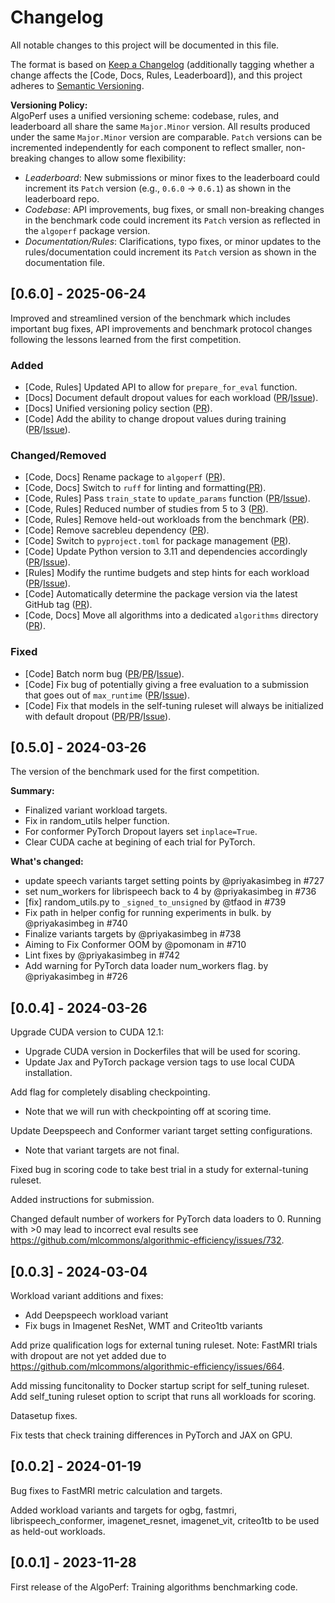 # Changelog

All notable changes to this project will be documented in this file.

The format is based on [Keep a Changelog](https://keepachangelog.com/en/1.0.0/) (additionally tagging whether a change affects the [Code, Docs, Rules, Leaderboard]),
and this project adheres to [Semantic Versioning](https://semver.org/spec/v2.0.0.html).

**Versioning Policy:**  
AlgoPerf uses a unified versioning scheme: codebase, rules, and leaderboard all share the same `Major.Minor` version. All results produced under the same `Major.Minor` version are comparable. `Patch` versions can be incremented independently for each component to reflect smaller, non-breaking changes to allow some flexibility:

- _Leaderboard_: New submissions or minor fixes to the leaderboard could increment its `Patch` version (e.g., `0.6.0` -> `0.6.1`) as shown in the leaderboard repo.
- _Codebase_: API improvements, bug fixes, or small non-breaking changes in the benchmark code could increment its `Patch` version as reflected in the `algoperf` package version.
- _Documentation/Rules_: Clarifications, typo fixes, or minor updates to the rules/documentation could increment its `Patch` version as shown in the documentation file.

## [0.6.0] - 2025-06-24

Improved and streamlined version of the benchmark which includes important bug fixes, API improvements and benchmark protocol changes following the lessons learned from the first competition.

### Added

- [Code, Rules] Updated API to allow for `prepare_for_eval` function.
- [Docs] Document default dropout values for each workload ([PR](https://github.com/mlcommons/algorithmic-efficiency/pull/806)/[Issue](https://github.com/mlcommons/algorithmic-efficiency/issues/786)).
- [Docs] Unified versioning policy section ([PR](https://github.com/mlcommons/algorithmic-efficiency/pull/876)).
- [Code] Add the ability to change dropout values during training ([PR](https://github.com/mlcommons/algorithmic-efficiency/pull/875)/[Issue](https://github.com/mlcommons/algorithmic-efficiency/issues/753)).

### Changed/Removed

- [Code, Docs] Rename package to `algoperf` ([PR](https://github.com/mlcommons/algorithmic-efficiency/pull/833)).
- [Code, Docs] Switch to `ruff` for linting and formatting([PR](https://github.com/mlcommons/algorithmic-efficiency/pull/874)).
- [Code, Rules] Pass `train_state` to `update_params` function ([PR](https://github.com/mlcommons/algorithmic-efficiency/pull/790)/[Issue](https://github.com/mlcommons/algorithmic-efficiency/issues/785)).
- [Code, Rules] Reduced number of studies from 5 to 3 ([PR](https://github.com/mlcommons/algorithmic-efficiency/pull/876)).
- [Code, Rules] Remove held-out workloads from the benchmark ([PR](https://github.com/mlcommons/algorithmic-efficiency/pull/876)).
- [Code] Remove sacrebleu dependency ([PR](https://github.com/mlcommons/algorithmic-efficiency/pull/828)).
- [Code] Switch to `pyproject.toml` for package management ([PR](https://github.com/mlcommons/algorithmic-efficiency/pull/830)).
- [Code] Update Python version to 3.11 and dependencies accordingly ([PR](https://github.com/mlcommons/algorithmic-efficiency/pull/811)/[Issue](https://github.com/mlcommons/algorithmic-efficiency/issues/805)).
- [Rules] Modify the runtime budgets and step hints for each workload ([PR](https://github.com/mlcommons/algorithmic-efficiency/pull/838)/[Issue](https://github.com/mlcommons/algorithmic-efficiency/issues/836)).
- [Code] Automatically determine the package version via the latest GitHub tag ([PR](https://github.com/mlcommons/algorithmic-efficiency/pull/831)).
- [Code, Docs] Move all algorithms into a dedicated `algorithms` directory ([PR](https://github.com/mlcommons/algorithmic-efficiency/pull/876)).

### Fixed

- [Code] Batch norm bug ([PR](https://github.com/mlcommons/algorithmic-efficiency/pull/783)/[PR](https://github.com/mlcommons/algorithmic-efficiency/pull/798)/[Issue](https://github.com/mlcommons/algorithmic-efficiency/issues/767)).
- [Code] Fix bug of potentially giving a free evaluation to a submission that goes out of `max_runtime` ([PR](https://github.com/mlcommons/algorithmic-efficiency/pull/789)/[Issue](https://github.com/mlcommons/algorithmic-efficiency/issues/719#issuecomment-2328797610)).
- [Code] Fix that models in the self-tuning ruleset will always be initialized with default dropout ([PR](https://github.com/mlcommons/algorithmic-efficiency/pull/873)/[PR](https://github.com/mlcommons/algorithmic-efficiency/pull/875)/[Issue](https://github.com/mlcommons/algorithmic-efficiency/issues/753)).

## [0.5.0] - 2024-03-26

The version of the benchmark used for the first competition.

**Summary:**

- Finalized variant workload targets.
- Fix in random_utils helper function.
- For conformer PyTorch Dropout layers set `inplace=True`.
- Clear CUDA cache at begining of each trial for PyTorch.

**What's changed:**

- update speech variants target setting points by @priyakasimbeg in #727
- set num_workers for librispeech back to 4 by @priyakasimbeg in #736
- [fix] random_utils.py to `_signed_to_unsigned` by @tfaod in #739
- Fix path in helper config for running experiments in bulk. by @priyakasimbeg in #740
- Finalize variants targets by @priyakasimbeg in #738
- Aiming to Fix Conformer OOM by @pomonam in #710
- Lint fixes by @priyakasimbeg in #742
- Add warning for PyTorch data loader num_workers flag. by @priyakasimbeg in #726

## [0.0.4] - 2024-03-26

Upgrade CUDA version to CUDA 12.1:

- Upgrade CUDA version in Dockerfiles that will be used for scoring.
- Update Jax and PyTorch package version tags to use local CUDA installation.

Add flag for completely disabling checkpointing.

- Note that we will run with checkpointing off at scoring time.

Update Deepspeech and Conformer variant target setting configurations.

- Note that variant targets are not final.

Fixed bug in scoring code to take best trial in a study for external-tuning ruleset.

Added instructions for submission.

Changed default number of workers for PyTorch data loaders to 0. Running with >0 may lead to incorrect eval results see <https://github.com/mlcommons/algorithmic-efficiency/issues/732>.

## [0.0.3] - 2024-03-04

Workload variant additions and fixes:

- Add Deepspeech workload variant
- Fix bugs in Imagenet ResNet, WMT and Criteo1tb variants

Add prize qualification logs for external tuning ruleset.
Note: FastMRI trials with dropout are not yet added due to <https://github.com/mlcommons/algorithmic-efficiency/issues/664>.

Add missing funcitonality to Docker startup script for self_tuning ruleset.
Add self_tuning ruleset option to script that runs all workloads for scoring.

Datasetup fixes.

Fix tests that check training differences in PyTorch and JAX on GPU.

## [0.0.2] - 2024-01-19

Bug fixes to FastMRI metric calculation and targets.

Added workload variants and targets for ogbg, fastmri, librispeech_conformer, imagenet_resnet, imagenet_vit, criteo1tb to be used as held-out workloads.

## [0.0.1] - 2023-11-28

First release of the AlgoPerf: Training algorithms benchmarking code.
